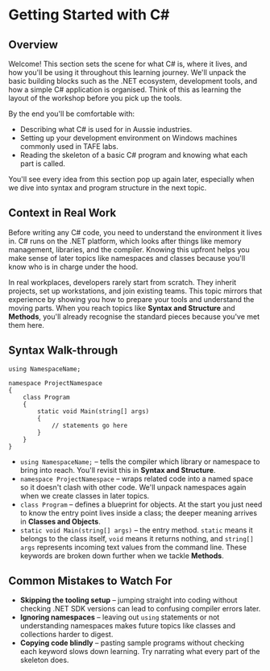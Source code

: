# Getting Started with C#

## Overview
Welcome! This section sets the scene for what C# is, where it lives, and how you'll be using it throughout this learning journey. We'll unpack the basic building blocks such as the .NET ecosystem, development tools, and how a simple C# application is organised. Think of this as learning the layout of the workshop before you pick up the tools.

By the end you'll be comfortable with:
- Describing what C# is used for in Aussie industries.
- Setting up your development environment on Windows machines commonly used in TAFE labs.
- Reading the skeleton of a basic C# program and knowing what each part is called.

You'll see every idea from this section pop up again later, especially when we dive into syntax and program structure in the next topic.

## Context in Real Work
Before writing any C# code, you need to understand the environment it lives in. C# runs on the .NET platform, which looks after things like memory management, libraries, and the compiler. Knowing this upfront helps you make sense of later topics like namespaces and classes because you'll know who is in charge under the hood.

In real workplaces, developers rarely start from scratch. They inherit projects, set up workstations, and join existing teams. This topic mirrors that experience by showing you how to prepare your tools and understand the moving parts. When you reach topics like **Syntax and Structure** and **Methods**, you'll already recognise the standard pieces because you've met them here.

## Syntax Walk-through
```
using NamespaceName;

namespace ProjectNamespace
{
    class Program
    {
        static void Main(string[] args)
        {
            // statements go here
        }
    }
}
```

- `using NamespaceName;` – tells the compiler which library or namespace to bring into reach. You'll revisit this in **Syntax and Structure**.
- `namespace ProjectNamespace` – wraps related code into a named space so it doesn't clash with other code. We'll unpack namespaces again when we create classes in later topics.
- `class Program` – defines a blueprint for objects. At the start you just need to know the entry point lives inside a class; the deeper meaning arrives in **Classes and Objects**.
- `static void Main(string[] args)` – the entry method. `static` means it belongs to the class itself, `void` means it returns nothing, and `string[] args` represents incoming text values from the command line. These keywords are broken down further when we tackle **Methods**.

## Common Mistakes to Watch For
- **Skipping the tooling setup** – jumping straight into coding without checking .NET SDK versions can lead to confusing compiler errors later.
- **Ignoring namespaces** – leaving out `using` statements or not understanding namespaces makes future topics like classes and collections harder to digest.
- **Copying code blindly** – pasting sample programs without checking each keyword slows down learning. Try narrating what every part of the skeleton does.

